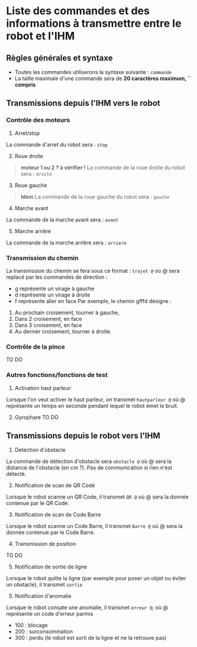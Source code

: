 # Liste des commandes et des informations à transmettre entre le robot et l'IHM

## Règles générales et syntaxe

- Toutes les commandes utiliserons la syntaxe suivante : `commande`
- La taille maximale d'une commande sera de **20 caractères maximum, `` compris**

## Transmissions depuis l'IHM vers le robot

### Contrôle des moteurs

1. Arret/stop

La commande d'arret du robot sera : `stop`

2. Roue droite

> **moteur 1 ou 2 ? à vérifier !**
> La commande de la roue droite du robot sera : `droite`

3. Roue gauche

> **Idem**
> La commande de la roue gauche du robot sera : `gauche`

4. Marche avant

La commande de la marche avant sera : `avant`

5. Marche arrière

La commande de la marche arrière sera : `arriere`

### Transmission du chemin

La transmission du chemin se fera sous ce format : `trajet @` où
@ sera replacé par les commandes de direction :

- g représente un virage à gauche
- d représente un virage à droite
- f représente aller en face
  Par exemple, le chemin gfffd désigne :

1.  Au prochain croisement, tourner à gauche,
2.  Dans 2 croisement, en face
3.  Dans 3 croisement, en face
4.  Au dernier croisement, tourner à droite.

### Contrôle de la pince

TO DO

### Autres fonctions/fonctions de test

1. Activation haut parleur:

Lorsque l'on veut activer le haut parleur, on transmet `hautparleur @` où @ représente un temps en seconde pendant lequel le robot émet le bruit.

2. Gyrophare
   TO DO

## Transmissions depuis le robot vers l'IHM

1. Detection d'obstacle

La commande de détection d'obstacle sera `obstacle @` où @ sera la distance de l'obstacle (en cm ?).
Pas de communication si rien n'est détecté.

2. Notification de scan de QR Code

Lorsque le robot scanne un QR Code, il transmet `QR @` où @ sera la donnée contenue par le QR Code.

3. Notification de scan de Code Barre

Lorsque le robot scanne un Code Barre, il transmet `Barre @` où @ sera la donnée contenue par le Code Barre.

4. Transmission de position

TO DO

5. Notification de sortie de ligne

Lorsque le robot quitte la ligne (par exemple pour poser un objet ou éviter un obstacle), il transmet `sortie`

5. Notification d'anomalie

Lorsque le robot consate une anomalie, il transmet `erreur @`, où @ représente un code d'erreur parmis

- 100 : blocage
- 200 : surconsommation
- 300 : perdu (le robot est sorti de la ligne et ne la retrouve pas)

